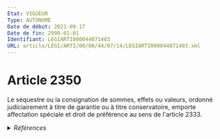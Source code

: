 ```yaml
---
État: VIGUEUR
Type: AUTONOME
Date de début: 2021-09-17
Date de fin: 2999-01-01
Identifiant: LEGIARTI000044071403
URL: article/LEGI/ARTI/00/00/44/07/14/LEGIARTI000044071403.xml
---
```


<h1>Article 2350</h1>

Le séquestre ou la consignation de sommes, effets ou valeurs, ordonné
judiciairement à titre de garantie ou à titre conservatoire, emporte affectation
spéciale et droit de préférence au sens de l'article 2333.


<details>
  <summary><em>Références</em></summary>

  <h2>Articles faisant référence à l'article</h2>
  
  <ul>
    <li>
      <a href="https://legal.tricoteuses.fr//redirection/LEGIARTI000044071473?vers=git&vers=legifrance">Code civil - article 2333 AUTONOME VIGUEUR, en vigueur depuis le 2021-09-17</a> CITATION cible
    </li>
    <li>
      <a href="https://legal.tricoteuses.fr//redirection/LEGIARTI000044045514?vers=git&vers=legifrance">Ordonnance n° 2021-1192 du 15 septembre 2021 portant réforme du droit des sûretés - article 8 ENTIEREMENT_MODIF</a> MODIFIE source
    </li>
  </ul>
  
  <h2>Références faites par l'article</h2>
  
  <ul>
    <li>
      2999-01-01 CITATION source <a href="https://legal.tricoteuses.fr//redirection/LEGIARTI000044071473?vers=git&vers=legifrance">Code civil - article 2333 AUTONOME VIGUEUR, en vigueur depuis le 2021-09-17</a>
    </li>
    <li>
      2999-01-01 CITATION cible <a href="https://legal.tricoteuses.fr//redirection/LEGIARTI000019984228?vers=git&vers=legifrance">Code de commerce - article L632-1 AUTONOME MODIFIE, en vigueur du 2009-02-15 au 2010-12-11</a>
    </li>
    <li>
      2999-01-01 CITATION cible <a href="https://legal.tricoteuses.fr//redirection/LEGIARTI000025026135?vers=git&vers=legifrance">Code des procédures civiles d'exécution - article L523-1 AUTONOME VIGUEUR, en vigueur depuis le 2012-06-01</a>
    </li>
    <li>
      CODIFICATION source Loi 1804-03-19
    </li>
    <li>
      2021-09-15 MODIFIE cible <a href="https://legal.tricoteuses.fr//redirection/LEGIARTI000044045514?vers=git&vers=legifrance">Ordonnance n° 2021-1192 du 15 septembre 2021 portant réforme du droit des sûretés - article 8 ENTIEREMENT_MODIF</a>
    </li>
  </ul>
</details>
